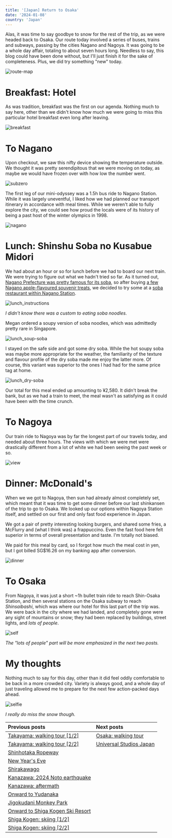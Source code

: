 ```yaml
---
title: '[Japan] Return to Osaka'
date: '2024-01-08'
country: 'Japan'
---
```


Alas, it was time to say goodbye to snow for the rest of the trip, as we were headed back to Osaka. Our route today involved a series of buses, trains and subways, passing by the cities Nagano and Nagoya. It was going to be a whole day affair, totaling to about seven hours long. Needless to say, this blog could have been done without, but I'll just finish it for the sake of completeness. Plus, we did try something "new" today.

![route-map](/images/posts/travel/japan-2023/return-to-osaka/route-map.png)

# Breakfast: Hotel

As was tradition, breakfast was the first on our agenda. Nothing much to say here, other than we didn't know how much we were going to miss this particular hotel breakfast even long after leaving.

![breakfast](/images/posts/travel/japan-2023/return-to-osaka/breakfast.jpg)

# To Nagano

Upon checkout, we saw this nifty device showing the temperature outside. We thought it was pretty serendipitous that we were moving on today, as maybe we would have frozen over with how low the number went.

![subzero](/images/posts/travel/japan-2023/return-to-osaka/subzero.jpg)

The first leg of our mini-odyssey was a 1.5h bus ride to Nagano Station. While it was largely uneventful, I liked how we had planned our transport itinerary in accordance with meal times. While we weren't able to fully explore the city, we could see how proud the locals were of its history of being a past host of the winter olympics in 1998.

![nagano](/images/posts/travel/japan-2023/return-to-osaka/nagano.jpg)

# Lunch: Shinshu Soba no Kusabue Midori

We had about an hour or so for lunch before we had to board our next train. We were trying to figure out what we hadn't tried so far. As it turned out, [Nagano Prefecture was pretty famous for its soba](https://www.japan.travel/en/au/story/insiders-guide-soba/#:~:text=Soba%20is%20most%20strongly%20associated,than%20anywhere%20else%20in%20Japan.), so after buying [a few Nagano apple-flavoured souvenir treats](https://www.snowmonkeyresorts.com/activities/fruits-of-nagano/nagano-apples-some-of-the-best-in-japan/), we decided to try some at a [soba restaurant within Nagano Station](https://kusabue-nagano.owst.jp/en/).

![lunch_instructions](/images/posts/travel/japan-2023/return-to-osaka/lunch_instructions.jpg)

*I didn't know there was a custom to eating soba noodles.*

Megan ordered a soupy version of soba noodles, which was admittedly pretty rare in Singapore.

![lunch_soup-soba](/images/posts/travel/japan-2023/return-to-osaka/lunch_soup-soba.jpg)

I stayed on the safe side and got some dry soba. While the hot soupy soba was maybe more appropriate for the weather, the familiarity of the texture and flavour profile of the dry soba made me enjoy the latter more. Of course, this variant was superior to the ones I had had for the same price tag at home.

![lunch_dry-soba](/images/posts/travel/japan-2023/return-to-osaka/lunch_dry-soba.jpg)

Our total for this meal ended up amounting to ¥2,580. It didn't break the bank, but as we had a train to meet, the meal wasn't as satisfying as it could have been with the time crunch.

# To Nagoya

Our train ride to Nagoya was by far the longest part of our travels today, and needed about three hours. The views with which we were met were drastically different from a lot of white we had been seeing the past week or so.

![view](/images/posts/travel/japan-2023/return-to-osaka/view.jpg)

# Dinner: McDonald's

When we we got to Nagoya, then sun had already almost completely set, which meant that it was time to get some dinner before our last shinkansen of the trip to go to Osaka. We looked up our options within Nagoya Station itself, and settled on our first and only fast food experience in Japan.

We got a pair of pretty interesting looking burgers, and shared some fries, a McFlurry and (what I think was) a frappuccino. Even the fast food here felt superior in terms of overall presentation and taste. I'm totally not biased.

We paid for this meal by card, so I forgot how much the meal cost in yen, but I got billed SG$16.26 on my banking app after conversion.

![dinner](/images/posts/travel/japan-2023/return-to-osaka/dinner.jpg)

# To Osaka

From Nagoya, it was just a short ~1h bullet train ride to reach Shin-Osaka Station, and then several stations on the Osaka subway to reach *Shinsaibashi*, which was where our hotel for this last part of the trip was. We were back in the city where we had landed, and completely gone were any sight of mountains or snow; they had been replaced by buildings, street lights, and *lots of people*.

![self](/images/posts/travel/japan-2023/return-to-osaka/self.jpg)

*The "lots of people" part will be more emphasized in the next two posts.*

# My thoughts

Nothing much to say for this day, other than it did feel oddly comfortable to be back in a more crowded city. Variety is always good, and a whole day of just traveling allowed me to prepare for the next few action-packed days ahead.

![selfie](/images/posts/travel/japan-2023/return-to-osaka/selfie.jpg)

*I really do miss the snow though.*

| Previous posts | Next posts |
| :---           | :---       |
| [Takayama: walking tour [1/2]](./takayama-walking-tour-1) | [Osaka: walking tour](./osaka-walking-tour) |
| [Takayama: walking tour [2/2]](./takayama-walking-tour-2) | [Universal Studios Japan](./usj) |
| [Shinhotaka Ropeway](./shinhotaka-ropeway) | |
| [New Year's Eve](./new-years-eve) | |
| [Shirakawago](./shirakawago) | |
| [Kanazawa: 2024 Noto earthquake](./kanazawa-earthquake) | |
| [Kanazawa: aftermath](./kanazawa-aftermath) | |
| [Onward to Yudanaka](./onward-to-yudanaka) | |
| [Jigokudani Monkey Park](./jigokudani-monkey-park) | |
| [Onward to Shiga Kogen Ski Resort](./onward-to-shiga-kogen) | |
| [Shiga Kogen: skiing [1/2]](./shiga-kogen-skiing-1) | |
| [Shiga Kogen: skiing [2/2]](./shiga-kogen-skiing-2) | |
